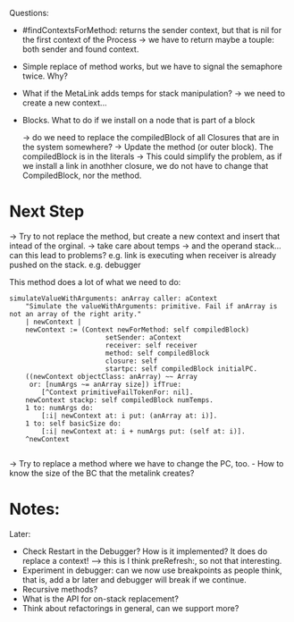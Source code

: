 Questions:

- #findContextsForMethod: returns the sender context, but that is nil for the first context of the Process
	-> we have to return maybe a touple: both sender and found context. 

- Simple replace of method works, but we have to signal the semaphore twice. Why?


- What if the MetaLink adds temps for stack manipulation?
	-> we need to create a new context...

- Blocks. What to do if we install on a node that is part of a block

	-> do we need to replace the compiledBlock of all Closures that are in the system somewhere?
	-> Update the method (or outer block). The compiledBlock is in the literals
	-> This could simplify the problem, as if we install a link in anothher closure, we do not have to change that CompiledBlock, nor the method.

Next Step
=========


-> Try to not replace the method, but create a new context and insert that intead of the
orginal.
	-> take care about temps
	-> and the operand stack... 
			can this lead to problems? e.g. link is executing when receiver is already pushed on the stack. e.g. debugger

This method does a lot of what we need to do:

```
simulateValueWithArguments: anArray caller: aContext
	"Simulate the valueWithArguments: primitive. Fail if anArray is not an array of the right arity."
	| newContext |
	newContext := (Context newForMethod: self compiledBlock)
						setSender: aContext
						receiver: self receiver
						method: self compiledBlock
						closure: self
						startpc: self compiledBlock initialPC.
	((newContext objectClass: anArray) ~~ Array
	 or: [numArgs ~= anArray size]) ifTrue:
		[^Context primitiveFailTokenFor: nil].
	newContext stackp: self compiledBlock numTemps.
	1 to: numArgs do:
		[:i| newContext at: i put: (anArray at: i)].
	1 to: self basicSize do:
		[:i| newContext at: i + numArgs put: (self at: i)].
	^newContext
	
```
-> Try to replace a method where we have to change the PC, too.
	- How to know the size of the BC that the metalink creates?


Notes:
======



Later:

- Check Restart in the Debugger? How is it implemented? It does do replace a context!
	--> this is I think preRefresh:, so not that interesting.
- Experiment in debugger: can we now use breakpoints as people think, that is, add a br later and 
   debugger will break if we continue.
- Recursive methods?
- What is the API for on-stack replacement?
- Think about refactorings in general, can we support more?
